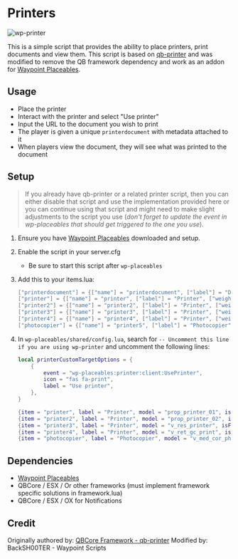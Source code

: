 # Printers
![wp-printer](https://github.com/WaypointRP/wp-printer/assets/18689469/b61e0dd5-8d0f-49b4-bf64-661e64a1fe9d)

This is a simple script that provides the ability to place printers, print documents and view them.
This script is based on [qb-printer](https://github.com/qbcore-framework/qb-printer) and was modified to remove the QB framework dependency and work as an addon for [Waypoint Placeables](https://github.com/WaypointRP/wp-printer).

## Usage

- Place the printer
- Interact with the printer and select "Use printer"
- Input the URL to the document you wish to print
- The player is given a unique `printerdocument` with metadata attached to it
- When players view the document, they will see what was printed to the document

## Setup

> If you already have qb-printer or a related printer script, then you can either disable that script and use the implementation provided here or you can continue using that script and might need to make slight adjustments to the script you use (_don't forget to update the event in wp-placeables that should get triggered to the one you use_).

1. Ensure you have [Waypoint Placeables](https://github.com/WaypointRP/wp-placeables) downloaded and setup.

2. Enable the script in your server.cfg
   - Be sure to start this script after `wp-placeables`

3. Add this to your items.lua:
    ```lua
    ["printerdocument"] = {["name"] = "printerdocument", ["label"] = "Document", ["weight"] = 500, ["type"] = "item", ["image"] = "printerdocument.png", ["unique"] = true,     ["useable"] = true, ["shouldClose"] = true,   ["combinable"] = nil,   ["description"] = "A nice document"},
    ["printer"] = {["name"] = "printer", ["label"] = "Printer", ["weight"] = 5000, ["type"] = "item", ["image"] = "printer1.png", ["unique"] = true,     ["useable"] = true, ["shouldClose"] = true,   ["combinable"] = nil,   ["description"] = "Print a nice document"},
    ["printer2"] = {["name"] = "printer2", ["label"] = "Printer", ["weight"] = 5000, ["type"] = "item", ["image"] = "printer2.png", ["unique"] = true,     ["useable"] = true, ["shouldClose"] = true,   ["combinable"] = nil,   ["description"] = "Print a nice document"},
    ["printer3"] = {["name"] = "printer3", ["label"] = "Printer", ["weight"] = 5000, ["type"] = "item", ["image"] = "printer3.png", ["unique"] = true,     ["useable"] = true, ["shouldClose"] = true,   ["combinable"] = nil,   ["description"] = "Print a nice document"},
    ["printer4"] = {["name"] = "printer4", ["label"] = "Printer", ["weight"] = 5000, ["type"] = "item", ["image"] = "printer4.png", ["unique"] = true,     ["useable"] = true, ["shouldClose"] = true,   ["combinable"] = nil,   ["description"] = "Print a nice document"},
    ["photocopier"] = {["name"] = "printer5", ["label"] = "Photocopier", ["weight"] = 5000, ["type"] = "item", ["image"] = "photocopier.png", ["unique"] = true,     ["useable"] = true, ["shouldClose"] = true,   ["combinable"] = nil,   ["description"] = "Make a lot of copies"},
    ```
4. In `wp-placeables/shared/config.lua`, search for `-- Uncomment this line if you are using wp-printer` and uncomment the following lines:
    ```lua
    local printerCustomTargetOptions = {
        {
            event = "wp-placeables:printer:client:UsePrinter",
            icon = "fas fa-print",
            label = "Use printer",
        },
    }

    {item = "printer", label = "Printer", model = "prop_printer_01", isFrozen = true, customTargetOptions = printerCustomTargetOptions},
    {item = "printer2", label = "Printer", model = "prop_printer_02", isFrozen = true, customTargetOptions = printerCustomTargetOptions},
    {item = "printer3", label = "Printer", model = "v_res_printer", isFrozen = true, customTargetOptions = printerCustomTargetOptions},
    {item = "printer4", label = "Printer", model = "v_ret_gc_print", isFrozen = true, customTargetOptions = printerCustomTargetOptions},
    {item = "photocopier", label = "Photocopier", model = "v_med_cor_photocopy", isFrozen = true, customTargetOptions = printerCustomTargetOptions},
    ```

## Dependencies
- [Waypoint Placeables](https://github.com/WaypointRP/wp-placeables)
- QBCore / ESX / Or other frameworks (must implement framework specific solutions in framework.lua)
- QBCore / ESX / OX for Notifications

## Credit

Originally authored by: [QBCore Framework - qb-printer](https://github.com/qbcore-framework/qb-printer)
Modified by: BackSH00TER - Waypoint Scripts
